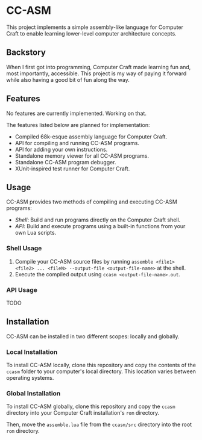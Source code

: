 # CC-ASM

This project implements a simple assembly-like language for Computer Craft to
enable learning lower-level computer architecture concepts.

## Backstory

When I first got into programming, Computer Craft made learning fun and, most
importantly, accessible. This project is my way of paying it forward while also
having a good bit of fun along the way.

## Features

No features are currently implemented. Working on that.

The features listed below are planned for implementation:
* Compiled 68k-esque assembly language for Computer Craft.
* API for compiling and running CC-ASM programs.
* API for adding your own instructions.
* Standalone memory viewer for all CC-ASM programs.
* Standalone CC-ASM program debugger.
* XUnit-inspired test runner for Computer Craft.

## Usage

CC-ASM provides two methods of compiling and executing CC-ASM programs:
* *Shell*: Build and run programs directly on the Computer Craft shell.
* *API*: Build and execute programs using a built-in functions from your own
Lua scripts.

### Shell Usage
1. Compile your CC-ASM source files by running `assemble <file1> <file2> ... <fileN>
--output-file <output-file-name>`
at the shell.
2. Execute the compiled output using `ccasm <output-file-name>.out`.

### API Usage

TODO

## Installation

CC-ASM can be installed in two different scopes: locally and globally.

### Local Installation

To install CC-ASM locally, clone this repository and copy the contents
of the `ccasm` folder to your computer's local directory. This location varies
between operating systems.

### Global Installation

To install CC-ASM globally, clone this repository and copy the `ccasm` directory
into your Computer Craft installation's `rom` directory.

Then, move the `assemble.lua` file from the `ccasm/src` directory into the root
`rom` directory.
